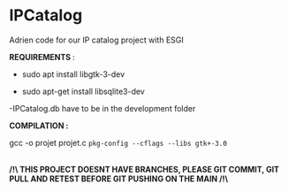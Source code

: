 # IPCatalog
Adrien code for our IP catalog project with ESGI <br>


<b> REQUIREMENTS </b> : <br>
- sudo apt install libgtk-3-dev <br>

- sudo apt-get install libsqlite3-dev <br>

-IPCatalog.db have to be in the development folder


<b> COMPILATION : </b> <br>

gcc -o projet projet.c `pkg-config --cflags --libs gtk+-3.0`

<br>
<b> /!\ THIS PROJECT DOESNT HAVE BRANCHES, PLEASE GIT COMMIT, GIT PULL AND RETEST BEFORE GIT PUSHING ON THE MAIN  /!\ <b>

